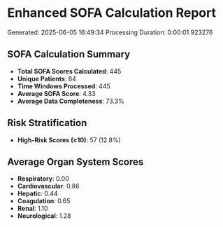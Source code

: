 # Enhanced SOFA Calculation Report
Generated: 2025-06-05 16:49:34
Processing Duration: 0:00:01.923276

## SOFA Calculation Summary
- **Total SOFA Scores Calculated**: 445
- **Unique Patients**: 84
- **Time Windows Processed**: 445
- **Average SOFA Score**: 4.33
- **Average Data Completeness**: 73.3%

## Risk Stratification
- **High-Risk Scores (≥10)**: 57 (12.8%)

## Average Organ System Scores
- **Respiratory**: 0.00
- **Cardiovascular**: 0.86
- **Hepatic**: 0.44
- **Coagulation**: 0.65
- **Renal**: 1.10
- **Neurological**: 1.28
